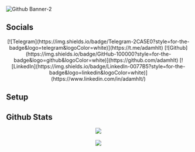 ![Github Banner-2](https://user-images.githubusercontent.com/48086737/220385124-f42a1a7a-644b-48e5-98c2-aa3982a70081.png)

## Socials
<div align="center">
    [![Telegram](https://img.shields.io/badge/Telegram-2CA5E0?style=for-the-badge&logo=telegram&logoColor=white)](https://t.me/adamhlt)
    [![Github](https://img.shields.io/badge/GitHub-100000?style=for-the-badge&logo=github&logoColor=white)](https://github.com/adamhlt)
    [![LinkedIn](https://img.shields.io/badge/LinkedIn-0077B5?style=for-the-badge&logo=linkedin&logoColor=white)](https://www.linkedin.com/in/adamhlt/)
</div>

## Setup

## Github Stats
<p align="center">
    <img align="center" src="https://github-readme-stats.vercel.app/api?username=adamhlt&show_icons=true&theme=dracula&hide_border=true" />
    <br>
    <br>
    <img align="center" src="https://github-readme-stats.vercel.app/api/top-langs/?username=adamhlt&layout=compact&theme=dracula&hide_border=true" />
    <br>
    <br>
</p>
